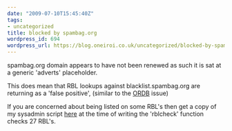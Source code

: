 ```yaml
---
date: "2009-07-10T15:45:40Z"
tags:
- uncategorized
title: blocked by spambag.org
wordpress_id: 694
wordpress_url: https://blog.oneiroi.co.uk/uncategorized/blocked-by-spambag-org
---
```

spambag.org domain appears to have not been renewed as such it is sat at a generic 'adverts' placeholder.

This does mean that RBL lookups against blacklist.spambag.org are returning as a 'false positive', (similar to the <a href="https://blog.oneiroi.co.uk/windows/blocked-by-ordb">ORDB</a> issue)

If you are concerned about being listed on some RBL's then get a copy of my sysadmin script <a href="https://blog.oneiroi.co.uk/sysadmin">here</a> at the time of writing the 'rblcheck' function checks 27 RBL's.

